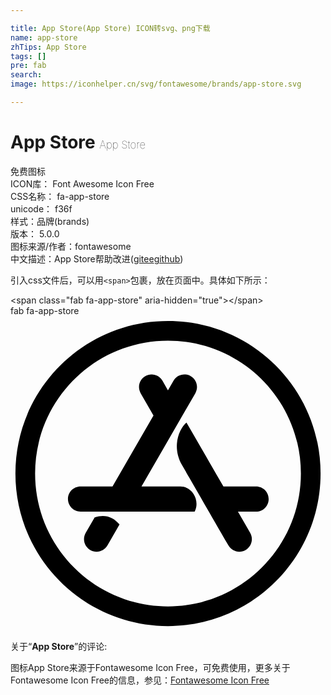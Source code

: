 ```yaml
---

title: App Store(App Store) ICON转svg、png下载
name: app-store
zhTips: App Store
tags: []
pre: fab
search: 
image: https://iconhelper.cn/svg/fontawesome/brands/app-store.svg

---
```


# App Store  <small style="font-size: 60%;font-weight: 100">App Store</small>


<div class="detail-page">
<p>
<span><span class="badge-success badge">免费图标</span> </span>
<br/>
<span>
ICON库：
<span class="badge-secondary badge">Font Awesome Icon Free</span> 
</span>
<br/>
<span>
CSS名称：
<span class="badge-secondary badge">fa-app-store</span> 
</span>
<br/>
<span>
unicode：
<span class="badge-secondary badge">f36f</span> 
<copy-btn content='f36f' btn-title=""></copy-btn>
<copy-btn :content='String.fromCodePoint(parseInt("f36f", 16))' btn-title="复制U"></copy-btn>
</span><br/><span>样式：<span class="badge-light badge">品牌(brands)</span></span>
<br/>
<span>
版本：
<span class="badge-secondary badge">5.0.0</span> 
</span>
<br/>
<span>图标来源/作者：<span class="badge-light badge">fontawesome</span></span> 
<br/>
<span class="zh-detail">中文描述：<span class="badge-primary badge">App Store</span><span class="help-link"><span>帮助改进</span>(<a href="https://gitee.com/liuwave/icon-helper/edit/master/json/fontawesome/brands/app-store.json" target="_blank" rel="noopener noreferrer">gitee</a><a href="https://github.com/liuwave/icon-helper/edit/master/json/fontawesome/brands/app-store.json" target="_blank" rel="noopener noreferrer">github</a></span>)</span><br/>
</p>
</div>
<div class="alert alert-dark">
  <i class="fab fa-app-store fa-xs"></i>
  <i class="fab fa-app-store fa-sm"></i>
  <i class="fab fa-app-store fa-lg"></i>
  <i class="fab fa-app-store fa-2x"></i>
  <i class="fab fa-app-store fa-3x"></i>
  <i class="fab fa-app-store fa-5x"></i>
  <i class="fab fa-app-store fa-7x"></i>
</div>
<div>
  <p>引入css文件后，可以用<code>&lt;span&gt;</code>包裹，放在页面中。具体如下所示：    
  </p>
  <div class="alert alert-primary" style="font-size: 14px">
    &lt;span class="fab fa-app-store" aria-hidden="true"&gt;&lt;/span&gt;
    <copy-btn content='<span class="fab fa-app-store" aria-hidden="true"></span>'></copy-btn>
  </div>
  <div class="alert alert-secondary">
    <i class="fab fa-app-store"
    style="font-size: 24px"
    aria-hidden="true"></i> fab fa-app-store
    <copy-btn content="fab fa-app-store" btn-title="复制图标名称"></copy-btn>
  </div>
</div>
<div id="svg" class="svg-wrap">
<svg xmlns="http://www.w3.org/2000/svg" viewBox="0 0 512 512"><path d="M255.9 120.9l9.1-15.7c5.6-9.8 18.1-13.1 27.9-7.5 9.8 5.6 13.1 18.1 7.5 27.9l-87.5 151.5h63.3c20.5 0 32 24.1 23.1 40.8H113.8c-11.3 0-20.4-9.1-20.4-20.4 0-11.3 9.1-20.4 20.4-20.4h52l66.6-115.4-20.8-36.1c-5.6-9.8-2.3-22.2 7.5-27.9 9.8-5.6 22.2-2.3 27.9 7.5l8.9 15.7zm-78.7 218l-19.6 34c-5.6 9.8-18.1 13.1-27.9 7.5-9.8-5.6-13.1-18.1-7.5-27.9l14.6-25.2c16.4-5.1 29.8-1.2 40.4 11.6zm168.9-61.7h53.1c11.3 0 20.4 9.1 20.4 20.4 0 11.3-9.1 20.4-20.4 20.4h-29.5l19.9 34.5c5.6 9.8 2.3 22.2-7.5 27.9-9.8 5.6-22.2 2.3-27.9-7.5-33.5-58.1-58.7-101.6-75.4-130.6-17.1-29.5-4.9-59.1 7.2-69.1 13.4 23 33.4 57.7 60.1 104zM256 8C119 8 8 119 8 256s111 248 248 248 248-111 248-248S393 8 256 8zm216 248c0 118.7-96.1 216-216 216-118.7 0-216-96.1-216-216 0-118.7 96.1-216 216-216 118.7 0 216 96.1 216 216z"/></svg>
</div>
<detail full-name='fa-app-store'></detail>
<div class="icon-detail__container">
<p>关于“<b>App Store</b>”的评论:</p>
</div>
<Vssue title="关于“App Store”的评论" />    
<div><p>图标App Store来源于Fontawesome Icon Free，可免费使用，更多关于  Fontawesome Icon Free的信息，参见：<a target="_blank" href="https://iconhelper.cn/fontawesome.html">Fontawesome Icon Free</a>
</p></div>
